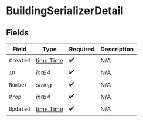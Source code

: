 # BuildingSerializerDetail


## Fields

| Field                                     | Type                                      | Required                                  | Description                               |
| ----------------------------------------- | ----------------------------------------- | ----------------------------------------- | ----------------------------------------- |
| `Created`                                 | [time.Time](https://pkg.go.dev/time#Time) | :heavy_check_mark:                        | N/A                                       |
| `ID`                                      | *int64*                                   | :heavy_check_mark:                        | N/A                                       |
| `Number`                                  | *string*                                  | :heavy_check_mark:                        | N/A                                       |
| `Prop`                                    | *int64*                                   | :heavy_check_mark:                        | N/A                                       |
| `Updated`                                 | [time.Time](https://pkg.go.dev/time#Time) | :heavy_check_mark:                        | N/A                                       |